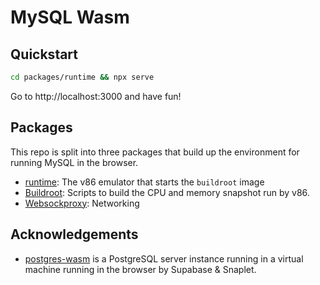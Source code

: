 # MySQL Wasm

## Quickstart

```sh
cd packages/runtime && npx serve
```

Go to http://localhost:3000 and have fun!

## Packages

This repo is split into three packages that build up the environment for running MySQL in the browser.

- [runtime](/packages/runtime): The v86 emulator that starts the `buildroot` image
- [Buildroot](/packages/buildroot): Scripts to build the CPU and memory snapshot run by v86.
- [Websockproxy](/packages/websockproxy): Networking

## Acknowledgements

- [postgres-wasm](https://github.com/snaplet/postgres-wasm) is a PostgreSQL server instance running in a virtual machine running in the browser by Supabase & Snaplet.
